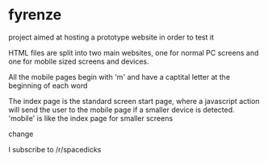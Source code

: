 # fyrenze
project aimed at hosting a prototype website in order to test it


HTML files are split into two main websites, one for normal PC screens and one for mobile sized screens and devices.

All the mobile pages begin with 'm' and have a captital letter at the beginning of each word

The index page is the standard screen start page, where a javascript action will send the user to the mobile page if a smaller device is detected. 'mobile' is like the index page for smaller screens


change

I subscribe to /r/spacedicks